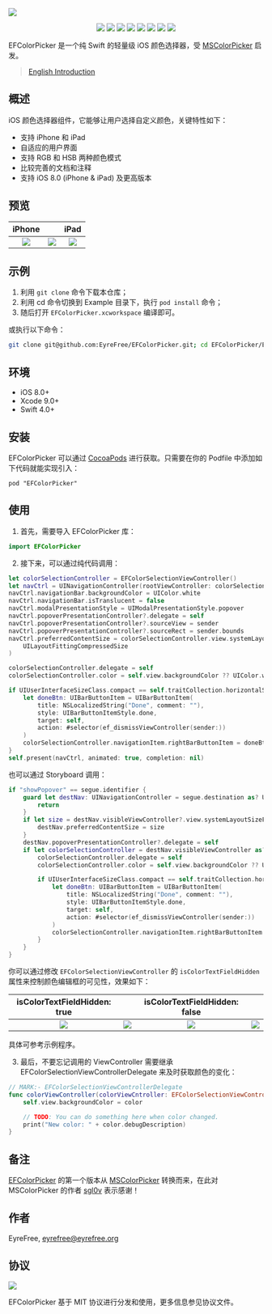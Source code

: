 ![](https://raw.githubusercontent.com/EyreFree/EFColorPicker/master/Assets/EFColorPicker.png)

<p align="center">
<a href="https://travis-ci.org/EyreFree/EFColorPicker"><img src="http://img.shields.io/travis/EyreFree/EFColorPicker.svg"></a>
<a href="http://cocoapods.org/pods/EFColorPicker"><img src="https://img.shields.io/cocoapods/v/EFColorPicker.svg?style=flat"></a>
<a href="http://cocoapods.org/pods/EFColorPicker"><img src="https://img.shields.io/cocoapods/p/EFColorPicker.svg?style=flat"></a>
<a href="https://github.com/apple/swift"><img src="https://img.shields.io/badge/language-swift-orange.svg"></a>
<a href="https://raw.githubusercontent.com/EyreFree/EFColorPicker/master/LICENSE"><img src="https://img.shields.io/cocoapods/l/EFColorPicker.svg?style=flat"></a>
<a href="https://twitter.com/EyreFree777"><img src="https://img.shields.io/badge/twitter-@EyreFree777-blue.svg?style=flat"></a>
<a href="http://weibo.com/eyrefree777"><img src="https://img.shields.io/badge/weibo-@EyreFree-red.svg?style=flat"></a>
<img src="https://img.shields.io/badge/made%20with-%3C3-orange.svg">
</p>

EFColorPicker 是一个纯 Swift 的轻量级 iOS 颜色选择器，受 [MSColorPicker](https://github.com/sgl0v/MSColorPicker) 启发。

> [English Introduction](https://github.com/EyreFree/EFColorPicker/blob/master/README.md)

## 概述

iOS 颜色选择器组件，它能够让用户选择自定义颜色，关键特性如下：

- 支持 iPhone 和 iPad
- 自适应的用户界面
- 支持 RGB 和 HSB 两种颜色模式
- 比较完善的文档和注释
- 支持 iOS 8.0 (iPhone &amp; iPad) 及更高版本

## 预览

| iPhone |   | iPad |
|:---------------------:|:---------------------:|:---------------------:|
![](https://raw.githubusercontent.com/EyreFree/EFColorPicker/master/Assets/sample_iphone.png)|![](https://raw.githubusercontent.com/EyreFree/EFColorPicker/master/Assets/sample_iphone.gif)|![](https://raw.githubusercontent.com/EyreFree/EFColorPicker/master/Assets/sample_ipad.gif)   

## 示例

1. 利用 `git clone` 命令下载本仓库；
2. 利用 cd 命令切换到 Example 目录下，执行 `pod install` 命令；
3. 随后打开 `EFColorPicker.xcworkspace` 编译即可。

或执行以下命令：

```bash
git clone git@github.com:EyreFree/EFColorPicker.git; cd EFColorPicker/Example; pod install; open EFColorPicker.xcworkspace
```

## 环境

- iOS 8.0+
- Xcode 9.0+
- Swift 4.0+

## 安装

EFColorPicker 可以通过 [CocoaPods](http://cocoapods.org) 进行获取。只需要在你的 Podfile 中添加如下代码就能实现引入：

```
pod "EFColorPicker"
```

## 使用

1. 首先，需要导入 EFColorPicker 库：

```swift
import EFColorPicker
```

2. 接下来，可以通过纯代码调用：

```swift
let colorSelectionController = EFColorSelectionViewController()
let navCtrl = UINavigationController(rootViewController: colorSelectionController)
navCtrl.navigationBar.backgroundColor = UIColor.white
navCtrl.navigationBar.isTranslucent = false
navCtrl.modalPresentationStyle = UIModalPresentationStyle.popover
navCtrl.popoverPresentationController?.delegate = self
navCtrl.popoverPresentationController?.sourceView = sender
navCtrl.popoverPresentationController?.sourceRect = sender.bounds
navCtrl.preferredContentSize = colorSelectionController.view.systemLayoutSizeFitting(
    UILayoutFittingCompressedSize
)

colorSelectionController.delegate = self
colorSelectionController.color = self.view.backgroundColor ?? UIColor.white

if UIUserInterfaceSizeClass.compact == self.traitCollection.horizontalSizeClass {
    let doneBtn: UIBarButtonItem = UIBarButtonItem(
        title: NSLocalizedString("Done", comment: ""),
        style: UIBarButtonItemStyle.done,
        target: self,
        action: #selector(ef_dismissViewController(sender:))
    )
    colorSelectionController.navigationItem.rightBarButtonItem = doneBtn
}
self.present(navCtrl, animated: true, completion: nil)
```

也可以通过 Storyboard 调用：

```swift
if "showPopover" == segue.identifier {
	guard let destNav: UINavigationController = segue.destination as? UINavigationController else {
	    return
	}
	if let size = destNav.visibleViewController?.view.systemLayoutSizeFitting(UILayoutFittingCompressedSize) {
	    destNav.preferredContentSize = size
	}
	destNav.popoverPresentationController?.delegate = self
	if let colorSelectionController = destNav.visibleViewController as? EFColorSelectionViewController {
	    colorSelectionController.delegate = self
	    colorSelectionController.color = self.view.backgroundColor ?? UIColor.white

	    if UIUserInterfaceSizeClass.compact == self.traitCollection.horizontalSizeClass {
	        let doneBtn: UIBarButtonItem = UIBarButtonItem(
	            title: NSLocalizedString("Done", comment: ""),
	            style: UIBarButtonItemStyle.done,
	            target: self,
	            action: #selector(ef_dismissViewController(sender:))
	        )
	        colorSelectionController.navigationItem.rightBarButtonItem = doneBtn
	    }
	}
}
```

你可以通过修改 `EFColorSelectionViewController` 的 `isColorTextFieldHidden` 属性来控制颜色编辑框的可见性，效果如下：

| isColorTextFieldHidden: true |   | isColorTextFieldHidden: false |   |
|:---------------------:|:---------------------:|:---------------------:|:---------------------:|
![](https://raw.githubusercontent.com/EyreFree/EFColorPicker/master/Assets/sample_iphone1.png)|![](https://raw.githubusercontent.com/EyreFree/EFColorPicker/master/Assets/sample_iphone2.png)|![](https://raw.githubusercontent.com/EyreFree/EFColorPicker/master/Assets/sample_iphone3.png)|![](https://raw.githubusercontent.com/EyreFree/EFColorPicker/master/Assets/sample_iphone4.png)   

具体可参考示例程序。

3. 最后，不要忘记调用的 ViewController 需要继承 EFColorSelectionViewControllerDelegate 来及时获取颜色的变化：

```swift
// MARK:- EFColorSelectionViewControllerDelegate
func colorViewController(colorViewCntroller: EFColorSelectionViewController, didChangeColor color: UIColor) {
    self.view.backgroundColor = color

    // TODO: You can do something here when color changed.
    print("New color: " + color.debugDescription)
}
```

## 备注

[EFColorPicker](https://github.com/EyreFree/EFColorPicker/releases/tag/0.0.1) 的第一个版本从 [MSColorPicker](https://github.com/sgl0v/MSColorPicker/commit/b15f6cfabf4e406368f730f3f66f823bf1593293) 转换而来，在此对 MSColorPicker 的作者 [sgl0v](https://github.com/sgl0v) 表示感谢！

## 作者

EyreFree, eyrefree@eyrefree.org

## 协议

![](https://upload.wikimedia.org/wikipedia/commons/thumb/f/f8/License_icon-mit-88x31-2.svg/128px-License_icon-mit-88x31-2.svg.png)

EFColorPicker 基于 MIT 协议进行分发和使用，更多信息参见协议文件。
